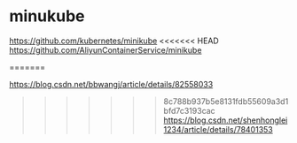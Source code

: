 # minukube
https://github.com/kubernetes/minikube
<<<<<<< HEAD
https://github.com/AliyunContainerService/minikube

=======

https://blog.csdn.net/bbwangj/article/details/82558033
>>>>>>> 8c788b937b5e8131fdb55609a3d1bfd7c3193cac
https://blog.csdn.net/shenhonglei1234/article/details/78401353